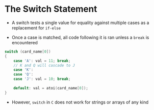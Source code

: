 # The Switch Statement

- A switch tests a single value for equality against multiple cases as a replacement
for `if-else`

- Once a case is matched, all code following it is ran unless a `break` is encountered

```C
switch (card_name[0])
{
    case 'A': val = 11; break;
    // K and Q will cascade to J
    case 'K':
    case 'Q': 
    case 'J': val = 10; break;
    
    default: val = atoi(card_name[0]);
}
```

- However, `switch` in `C` does not work for strings or arrays of any kind
